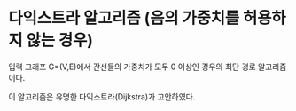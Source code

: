 # 다익스트라 알고리즘 (음의 가중치를 허용하지 않는 경우)

입력 그래프 G=(V,E)에서 간선들의 가중치가 모두 0 이상인 경우의 최단 경로 알고리즘이다.

이 알고리즘은 유명한 다익스트라(Dijkstra)가 고안하였다.

